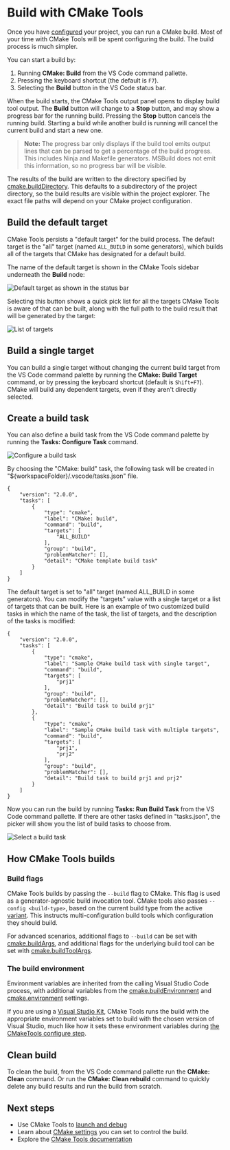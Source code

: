 # Build with CMake Tools

Once you have [configured](configure.md) your project, you can run a CMake build. Most of your time with CMake Tools will be spent configuring the build. The build process is much simpler.

You can start a build by:

1. Running **CMake: Build** from the VS Code command pallette.
2. Pressing the keyboard shortcut (the default is `F7`).
3. Selecting the **Build** button in the VS Code status bar.

When the build starts, the CMake Tools output panel opens to display build tool output. The **Build** button will change to a **Stop** button, and may show a progress bar for the running build. Pressing the **Stop** button cancels the running build. Starting a build while another build is running will cancel the current build and start a new one.

> **Note:** The progress bar only displays if the build tool emits output lines that can be parsed to get a percentage of the build progress. This includes Ninja and Makefile generators. MSBuild does not emit this information, so no progress bar will be visible.

The results of the build are written to the directory specified by [cmake.buildDirectory](cmake-settings.md#cmake-settings). This defaults to a subdirectory of the project directory, so the build results are visible within the project explorer. The exact file paths will depend on your CMake project configuration.

## Build the default target

CMake Tools persists a "default target" for the build process. The default target is the "all" target (named `ALL_BUILD` in some generators), which builds all of the targets that CMake has designated for a default build.

The name of the default target is shown in the CMake Tools sidebar underneath the **Build** node:

![Default target as shown in the status bar](images/build-target.png)

Selecting this button shows a quick pick list for all the targets CMake Tools is aware of that can be built, along with the full path to the build result that will be generated by the target:

![List of targets](images/new-cmake-target-options.png)

## Build a single target

You can build a single target without changing the current build target from the VS Code command palette by running the **CMake: Build Target** command, or by pressing the keyboard shortcut (default is `Shift+F7`). CMake will build any dependent targets, even if they aren't directly selected.

## Create a build task
You can also define a build task from the VS Code command palette by running the **Tasks: Configure Task** command.

![Configure a build task](images/configure_task.png)

By choosing the "CMake: build" task, the following task will be created in "${workspaceFolder}/.vscode/tasks.json" file.

```
{
    "version": "2.0.0",
    "tasks": [
        {
            "type": "cmake",
            "label": "CMake: build",
            "command": "build",
            "targets": [
                "ALL_BUILD"
            ],
            "group": "build",
            "problemMatcher": [],
            "detail": "CMake template build task"
        }
    ]
}
```

The default target is set to "all" target (named ALL_BUILD in some generators). You can modify the "targets" value with a single target or a list of targets that can be built. Here is an example of two customized build tasks in which the name of the task, the list of targets, and the description of the tasks is modified:

```
{
    "version": "2.0.0",
    "tasks": [
        {
            "type": "cmake",
            "label": "Sample CMake build task with single target",
            "command": "build",
            "targets": [
                "prj1"
            ],
            "group": "build",
            "problemMatcher": [],
            "detail": "Build task to build prj1"
        },
        {
            "type": "cmake",
            "label": "Sample CMake build task with multiple targets",
            "command": "build",
            "targets": [
                "prj1",
                "prj2"
            ],
            "group": "build",
            "problemMatcher": [],
            "detail": "Build task to build prj1 and prj2"
        }
    ]
}
```

Now you can run the build by running **Tasks: Run Build Task** from the VS Code command pallette. If there are other tasks defined in "tasks.json", the picker will show you the list of build tasks to choose from.

![Select a build task](images/select_task.png)

## How CMake Tools builds

### Build flags

CMake Tools builds by passing the `--build` flag to CMake. This flag is used as a generator-agnostic build invocation tool. CMake tools also passes `--config <build-type>`, based on the current build type from the active [variant](variants.md). This instructs multi-configuration build tools which configuration they should build.

For advanced scenarios, additional flags to `--build` can be set with [cmake.buildArgs](cmake-settings.md#cmake-settings), and additional flags for the underlying build tool can be set with [cmake.buildToolArgs](cmake-settings.md#cmake-settings).

### The build environment

Environment variables are inherited from the calling Visual Studio Code process, with additional variables from the [cmake.buildEnvironment](cmake-settings.md#cmake-settings) and [cmake.environment](cmake-settings.md#cmake-settings) settings.

If you are using a [Visual Studio Kit](kits.md#visual-Studio), CMake Tools runs the build with the appropriate environment variables set to build with the chosen version of Visual Studio, much like how it sets these environment variables during [the CMakeTools configure step](configure.md#the-cmake-tools-configure-step).

## Clean build

To clean the build, from the VS Code command pallette run the **CMake: Clean** command. Or run the **CMake: Clean rebuild** command to quickly delete any build results and run the build from scratch.

## Next steps

- Use CMake Tools to [launch and debug](debug-launch.md)
- Learn about [CMake settings](cmake-settings.md#cmake-settings) you can set to control the build.
- Explore the [CMake Tools documentation](README.md)
